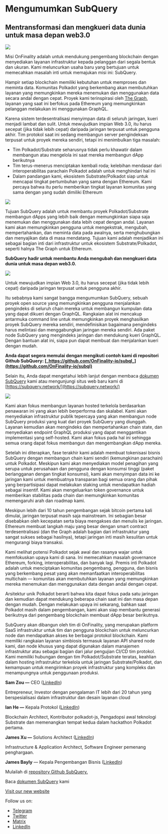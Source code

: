 # Mengumumkan SubQuery

## Mentransformasi dan mengkueri data dunia untuk masa depan web3.0

![](https://miro.medium.com/max/1400/1*J5u22qNxndcuCrFJ1mfGqg.png)

Misi OnFinality adalah untuk mendukung pengembang blockchain dengan menyediakan layanan infrastruktur kepada pelanggan dari segala bentuk dan ukuran. Kami meluncurkan usaha baru yang bertujuan untuk memecahkan masalah inti untuk memajukan misi ini: SubQuery.

Hampir setiap blockchain memiliki kebutuhan untuk memproses dan meminta data. Komunitas Polkadot yang berkembang akan membutuhkan layanan yang memungkinkan mereka menemukan dan menggunakan data secara andal dengan cepat. Proyek kami terinspirasi oleh [The Graph](https://thegraph.com/), layanan yang saat ini berfokus pada Ethereum yang memungkinkan pelanggan melakukan ini menggunakan GraphQL.

Karena sistem terdesentralisasi menyimpan data di seluruh jaringan, kueri menjadi lambat dan sulit. Untuk mewujudkan impian Web 3.0, itu harus secepat (jika tidak lebih cepat) daripada jaringan terpusat untuk pengguna akhir. Tim protokol saat ini sedang membangun server pengindeksan terpusat untuk proyek mereka sendiri, tetapi ini menimbulkan tiga masalah:

- Tim Polkadot/Substrate seharusnya tidak perlu khawatir dalam membangun atau mengelola ini saat mereka membangun dApp berikutnya
- Tim terus-menerus menciptakan kembali roda; kelebihan mendasar dari interoperabilitas parachain Polkadot adalah untuk menghindari hal ini
- Dalam pandangan kami, ekosistem Substrate/Polkadot siap untuk mencapai tingkat pertumbuhan yang sama dengan Ethereum. Kami percaya bahwa itu perlu memberikan tingkat layanan komunitas yang sama dengan yang sudah dimiliki Ethereum

![](https://miro.medium.com/max/1400/1*l4b4BXWkczVDaHyv30lLQQ.png)

Tujuan SubQuery adalah untuk membantu proyek Polkadot/Substrate membangun dApps yang lebih baik dengan memungkinkan siapa saja menemukan dan menggunakan data lebih cepat dengan andal. Layanan kami akan memungkinkan pengguna untuk mengekstrak, mengubah, mempertahankan, dan meminta data pada awalnya, serta menghubungkan dan menyajikan data di masa mendatang. Tujuan kami adalah menjadikan ini sebagai bagian inti dari infrastruktur untuk ekosistem Substrate/Polkadot, seperti halnya The Graph untuk Ethereum.

**SubQuery hadir untuk membantu Anda mengubah dan mengkueri data dunia untuk masa depan web3.0.**

![](https://miro.medium.com/max/1000/1*IHstJG-hBwQzicLdWkGR5w.png)

Untuk mewujudkan impian Web 3.0, itu harus secepat (jika tidak lebih cepat) daripada jaringan terpusat untuk pengguna akhir.

Itu sebabnya kami sangat bangga mengumumkan SubQuery, sebuah proyek open source yang memungkinkan pengguna menjalankan pengindeks di seluruh chain mereka untuk membangun kumpulan data yang dapat dikueri dengan GraphQL. Rangkaian alat ini mencakup antarmuka command line untuk memungkinkan proyek menghasilkan proyek SubQuery mereka sendiri, mendefinisikan bagaimana pengindeks harus melintasi dan menggabungkan jaringan mereka sendiri. Ada paket node SubQuery yang mengindeks jaringan dan mendukung kueri GraphQL. Dengan bantuan alat ini, siapa pun dapat membuat dan menjalankan kueri dengan mudah.

**Anda dapat segera memulai dengan mengikuti contoh kami di repositori Github SubQuery: [_https://github.com/OnFinality-io/subql_](https://github.com/OnFinality-io/subql)**

Selain itu, Anda dapat mengetahui lebih lanjut dengan membaca [dokumen SubQuery](https://doc.subquery.network/) kami atau mengunjungi situs web baru kami di [https://subquery.network/](https://subquery.network/)

![](https://miro.medium.com/max/1000/1*3oA1Hvns1vrImTsmowO_Jw.png)

Kami akan fokus membangun layanan hosted terkelola berdasarkan penawaran ini yang akan lebih berperforma dan skalabel. Kami akan menyediakan infrastruktur publik tepercaya yang akan membangun node SubQuery produksi yang kuat dari proyek SubQuery yang diunggah. Layanan kemudian akan mengindeks dan mempertahankan chain state, dan menyediakan endpoint GraphQL produksi yang dapat menggantikan implementasi yang self-hosted. Kami akan fokus pada hal ini sehingga semua orang dapat fokus membangun dan mengembangkan dApp mereka.

Setelah ini diterapkan, fase terakhir kami adalah membuat tokenisasi bisnis SubQuery dengan membangun chain kami sendiri (kemungkinan parachain) untuk Polkadot. Meskipun kami akan menyediakan model penagihan yang serupa untuk perusahaan dan pengguna dengan konsumsi tinggi (paket berlangganan dengan tingkat konsumsi), kami akan menyimpan data ini ke jaringan kami untuk membuatnya transparan bagi semua orang dan pihak yang berpartisipasi dapat melakukan staking untuk mendapatkan hadiah sebagai insentif. Kami akan mengeluarkan token governance untuk memberikan stabilitas pada chain dan memungkinkan komunitas memengaruhi arah dan roadmap kami.

Meskipun lebih dari 10 tahun pengembangan sejak bitcoin pertama kali dimulai, jaringan terpusat masih saja mainstream. Ini sebagian besar disebabkan oleh kecepatan serta biaya mengakses dan menulis ke jaringan. Ethereum membuat langkah maju yang besar dengan smart contract terdesentralisasi (dan the Graph adalah bagian dari infrastruktur yang sangat sukses sebagai hasilnya), tetapi jaringan inti masih kesulitan untuk mengurangi biaya transaksi.

Kami melihat potensi Polkadot sejak awal dan rasanya wajar untuk memfokuskan upaya kami di sana. Ini memecahkan masalah governance Ethereum, forking, interoperabilitas, dan banyak lagi. Premis inti Polkadot adalah untuk menciptakan komunitas pengembang, pengguna, dan bisnis yang berkembang pesat yang akan memanfaatkan interoperabilitas multichain — komunitas akan membutuhkan layanan yang memungkinkan mereka menemukan dan menggunakan data dengan andal dengan cepat.

Arsitektur unik Polkadot berarti bahwa kita dapat fokus pada satu jaringan dan kemudian dapat mendukung beberapa chain saat ini dan masa depan dengan mudah. Dengan melakukan upaya ini sekarang, bahkan saat Polkadot masih dalam pengembangan, kami akan siap membantu generasi berikutnya dari pengembang blockchain membuat dApp besar berikutnya.

SubQuery akan dibangun oleh tim di OnFinality, yang merupakan platform SaaS infrastruktur untuk tim dan pengguna blockchain untuk meluncurkan node dan mendapatkan akses ke berbagai protokol blockchain. Kami memiliki rangkaian layanan simbiosis termasuk layanan API shared node kami, dan node khusus yang dapat digunakan dalam manajemen infrastruktur atau sebagai bagian dari jalur pengujian CI/CD tim protokol. Kami memiliki hubungan dengan tim Polkadot/Substrate teratas, keahlian dalam hosting infrastruktur terkelola untuk jaringan Substrate/Polkadot, dan kemampuan untuk mengirimkan proyek infrastruktur yang kompleks dan menampungnya untuk penggunaan produksi.

**Sam Zou —** CEO ([LinkedIn](https://www.linkedin.com/in/sam-zou-5b8169a/))

Entrepreneur, Investor dengan pengalaman IT lebih dari 20 tahun yang berspesialisasi dalam infrastruktur dan desain layanan cloud

**Ian He —** Kepala Protokol ([LinkedIn](https://www.linkedin.com/in/yin-he-7a266345/))

Blockchain Architect, Kontributor polkadot-js, Pengadopsi awal teknologi Substrate dan memenangkan tempat kedua dalam hackathon Polkadot pertama.

**James Xu —** Solutions Architect ([LinkedIn](https://www.linkedin.com/in/zhexu/))

Infrastructure & Application Architect, Software Engineer pemenang penghargaan.

**James Bayly** — Kepala Pengembangan Bisnis ([LinkedIn](https://www.linkedin.com/in/james-bayly/))

Mulailah di [repository Github SubQuery.](https://github.com/OnFinality-io/subql)

Baca [dokumen SubQuery](https://doc.subquery.network/) kami

[Visit our new website](https://subquery.network/)

Follow us on:

- [Telegram](https://t.me/subquerynetwork)
- [Twitter](https://twitter.com/subquerynetwork)
- [Matrix](https://matrix.to/#/%23subquery:matrix.org)
- [LinkedIn](https://www.linkedin.com/company/subquery)
